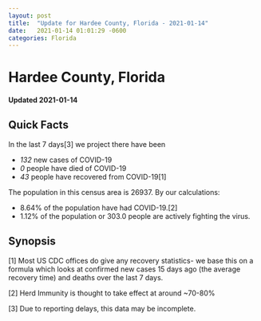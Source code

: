 ```yaml
---
layout: post
title:  "Update for Hardee County, Florida - 2021-01-14"
date:   2021-01-14 01:01:29 -0600
categories: Florida
---
```


# Hardee County, Florida
#### Updated 2021-01-14

## Quick Facts

In the last 7 days[3] we project there have been
- *132* new cases of COVID-19
- *0* people have died of COVID-19
- *43* people have recovered from COVID-19[1]

The population in this census area is 26937. By our calculations:
- 8.64% of the population have had COVID-19.[2]
- 1.12% of the population or 303.0 people are actively fighting the virus.

## Synopsis




[1] Most US CDC offices do give any recovery statistics- we base this on a formula which looks at confirmed new cases
15 days ago (the average recovery time) and deaths over the last 7 days.

[2] Herd Immunity is thought to take effect at around ~70-80%

[3] Due to reporting delays, this data may be incomplete.
 
    